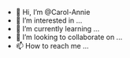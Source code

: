 - 👋 Hi, I’m @Carol-Annie
- 👀 I’m interested in ...
- 🌱 I’m currently learning ...
- 💞️ I’m looking to collaborate on ...
- 📫 How to reach me ...

<!---
Carol-Annie/Carol-Annie is a ✨ special ✨ repository because its `README.md` (this file) appears on your GitHub profile.
You can click the Preview link to take a look at your changes.
--->
